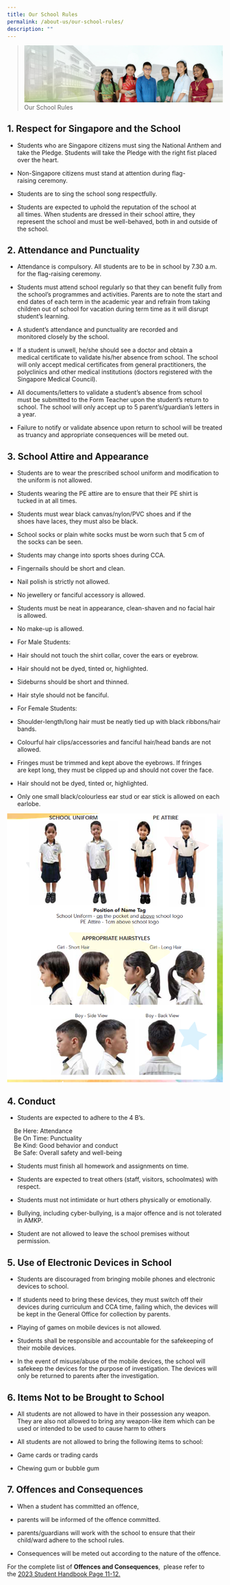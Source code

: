 ```yaml
---
title: Our School Rules
permalink: /about-us/our-school-rules/
description: ""
---
```

> ![](/images/About%20Us/banner2-with%20bg.jpg)
> Our School Rules


1\. Respect for Singapore and the School
----------------------------------------

*   Students who are Singapore citizens must sing the National Anthem and take the Pledge. Students will take the Pledge with the right fist placed over the heart.

  

*   Non-Singapore citizens must stand at attention during flag-raising ceremony.

  

*   Students are to sing the school song respectfully.

  

*   Students are expected to uphold the reputation of the school at all times. When students are dressed in their school attire, they represent the school and must be well-behaved, both in and outside of the school.

  

2\. Attendance and Punctuality
------------------------------

*   Attendance is compulsory. All students are to be in school by 7.30 a.m. for the flag-raising ceremony.

  

*   Students must attend school regularly so that they can benefit fully from the school’s programmes and activities. Parents are to note the start and end dates of each term in the academic year and refrain from taking children out of school for vacation during term time as it will disrupt student’s learning.

  

*   A student’s attendance and punctuality are recorded and monitored closely by the school.

  

*   If a student is unwell, he/she should see a doctor and obtain a medical certificate to validate his/her absence from school. The school will only accept medical certificates from general practitioners, the polyclinics and other medical institutions (doctors registered with the Singapore Medical Council).

  

*   All documents/letters to validate a student’s absence from school must be submitted to the Form Teacher upon the student’s return to school. The school will only accept up to 5 parent’s/guardian’s letters in a year.

  

*   Failure to notify or validate absence upon return to school will be treated as truancy and appropriate consequences will be meted out.

  

3\. School Attire and Appearance
--------------------------------

*   Students are to wear the prescribed school uniform and modification to the uniform is not allowed.  
    

  

*   Students wearing the PE attire are to ensure that their PE shirt is tucked in at all times.

  

*   Students must wear black canvas/nylon/PVC shoes and if the shoes have laces, they must also be black.

  

*   School socks or plain white socks must be worn such that 5 cm of the socks can be seen.

  

*   Students may change into sports shoes during CCA.

  

*   Fingernails should be short and clean.

  

*   Nail polish is strictly not allowed.

  

*   No jewellery or fanciful accessory is allowed.

  

*   Students must be neat in appearance, clean-shaven and no facial hair is allowed.

  

*   No make-up is allowed.

  

*   For Male Students:

*   Hair should not touch the shirt collar, cover the ears or eyebrow.
*   Hair should not be dyed, tinted or, highlighted.
*   Sideburns should be short and thinned.
*   Hair style should not be fanciful.

  

*   For Female Students:

*   Shoulder-length/long hair must be neatly tied up with black ribbons/hair bands.
*   Colourful hair clips/accessories and fanciful hair/head bands are not allowed.
*   Fringes must be trimmed and kept above the eyebrows. If fringes are kept long, they must be clipped up and should not cover the face.
*   Hair should not be dyed, tinted or, highlighted.
*   Only one small black/colourless ear stud or ear stick is allowed on each earlobe.

![](/images/About%20Us/Our%20School%20Rules.png)

4\. Conduct
-----------

*   Students are expected to adhere to the 4 B’s.

    Be Here: Attendance  
    Be On Time: Punctuality  
    Be Kind: Good behavior and conduct  
    Be Safe: Overall safety and well-being

*   Students must finish all homework and assignments on time.

  

*   Students are expected to treat others (staff, visitors, schoolmates) with respect.

  

*   Students must not intimidate or hurt others physically or emotionally.

  

*   Bullying, including cyber-bullying, is a major offence and is not tolerated in AMKP. 

  

*   Student are not allowed to leave the school premises without permission.

  

5\. Use of Electronic Devices in School
---------------------------------------

*   Students are discouraged from bringing mobile phones and electronic devices to school.

  

*   If students need to bring these devices, they must switch off their devices during curriculum and CCA time, failing which, the devices will be kept in the General Office for collection by parents.

  

*   Playing of games on mobile devices is not allowed.

  

*   Students shall be responsible and accountable for the safekeeping of their mobile devices.

  

*   In the event of misuse/abuse of the mobile devices, the school will safekeep the devices for the purpose of investigation. The devices will only be returned to parents after the investigation.

  

6\. Items Not to be Brought to School
-------------------------------------

*   All students are not allowed to have in their possession any weapon. They are also not allowed to bring any weapon-like item which can be used or intended to be used to cause harm to others

  

*   All students are not allowed to bring the following items to school:

*   Game cards or trading cards
*   Chewing gum or bubble gum

  

7\. Offences and Consequences
-----------------------------

*   When a student has committed an offence, 

*   parents will be informed of the offence committed.
*   parents/guardians will work with the school to ensure that their child/ward adhere to the school rules.

  

*   Consequences will be meted out according to the nature of the offence.

For the complete list of **Offences and Consequences**, 
please refer to the <u>2023 Student Handbook Page 11-12.</u>